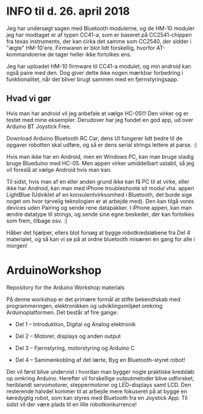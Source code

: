 # INFO til d. 26. april 2018
Jeg har undersøgt sagen med Bluetooth modulerne, og de HM-10 moduler jeg har modtaget er af typen CC41-a, som er baseret på CC2541-chippen fra texas instruments, der kan cirka det samme som CC2540, der sidder i "ægte" HM-10'ere. Firmwaren er blot lidt forskellig, hvorfor AT-kommandoerne de tager heller ikke fortolkes ens.

Jeg har uploadet HM-10 firmware til CC41-a modulet, og min android kan også paire med den. Dog giver dette ikke nogen mærkbar forbedring i funktionalitet, når det bliver brugt sammen med en fjernstyringsapp.

## Hvad vi gør
Hvis man har android vil jeg anbefale at vælge HC-05!!!
Den virker og er testet med mine eksempler. Derudover har jeg fundet en god app, ud over Arduino BT Joystick Free.

Download Arduino Bluetooth RC Car, dens UI fungerer lidt bedre til de opgaver robotten skal udføre, og så er dens serial strings lettere at parse. :)

Hvis man ikke har en Android, men en Windows PC, kan man bruge stadig bruge Blueduino med HC-05. Men appen virker umiddelbart ustabil, så jeg vil foreslå at vælge Android hvis man kan.

Til sidst, hvis man af en eller anden grund ikke kan få PC til at virke, eller ikke har Android, kan man med iPhone troubleshoote sit modul vha. appen LightBlue (Udviklet af en konsulentvirksomhed i Bluetooth, det burde sige noget om hvor tarvelig teknologien er at arbejde med). Den kan tilgå vores devices uden Pairing og sende rene datapakker. I iPhone appen, kan man ændre datatype til strings, og sende sine egne beskeder, der kan fortolkes som frem, tilbage osv. :)

Håber det hjælper, ellers blot forsøg at bygge robotkredsløbene fra Del 4 materialet, og så kan vi se på at ordne bluetooth misæren én gang for alle i morgen!

 
 # ArduinoWorkshop
Repository for the Arduino Workshop materials

På denne workshop er det primære formål at stifte bekendtskab med programmeringen, elektronikken og udviklingsmiljøet omkring Arduinoplatformen. Det består af fire gange:

- Del 1 – Introduktion, Digital og Analog elektronik

- Del 2 – Motorer, displays og anden output

- Del 3 – Fjernstyring, motorstyring og Arduino C

- Del 4 – Sammenkobling af det lærte, Byg en Bluetooth-styret robot!

Der vil først blive undervist i hvordan man bygger nogle praktiske kredsløb op omkring Arduino. Herefter vil forskellige outputmetoder blive udforsket, heriblandt servomotorer, steppermotorer og LED-displays samt LCD.
Den resterende halvdel kommer til at arbejde mere fokuseret på at bygge en køredygtig robot, som kan styres med Bluetooth fra en Joystick App. Til sidst vil der være plads til en lille robotkonkurrence!
